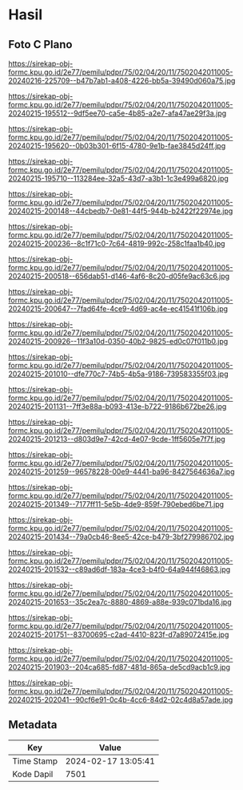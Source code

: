 # Hasil

## Foto C Plano

https://sirekap-obj-formc.kpu.go.id/2e77/pemilu/pdpr/75/02/04/20/11/7502042011005-20240216-225709--b47b7ab1-a408-4226-bb5a-39490d060a75.jpg

https://sirekap-obj-formc.kpu.go.id/2e77/pemilu/pdpr/75/02/04/20/11/7502042011005-20240215-195512--9df5ee70-ca5e-4b85-a2e7-afa47ae29f3a.jpg

https://sirekap-obj-formc.kpu.go.id/2e77/pemilu/pdpr/75/02/04/20/11/7502042011005-20240215-195620--0b03b301-6f15-4780-9e1b-fae3845d24ff.jpg

https://sirekap-obj-formc.kpu.go.id/2e77/pemilu/pdpr/75/02/04/20/11/7502042011005-20240215-195710--113284ee-32a5-43d7-a3b1-1c3e499a6820.jpg

https://sirekap-obj-formc.kpu.go.id/2e77/pemilu/pdpr/75/02/04/20/11/7502042011005-20240215-200148--44cbedb7-0e81-44f5-944b-b2422f22974e.jpg

https://sirekap-obj-formc.kpu.go.id/2e77/pemilu/pdpr/75/02/04/20/11/7502042011005-20240215-200236--8c1f71c0-7c64-4819-992c-258c1faa1b40.jpg

https://sirekap-obj-formc.kpu.go.id/2e77/pemilu/pdpr/75/02/04/20/11/7502042011005-20240215-200518--656dab51-d146-4af6-8c20-d05fe9ac63c6.jpg

https://sirekap-obj-formc.kpu.go.id/2e77/pemilu/pdpr/75/02/04/20/11/7502042011005-20240215-200647--7fad64fe-4ce9-4d69-ac4e-ec41541f106b.jpg

https://sirekap-obj-formc.kpu.go.id/2e77/pemilu/pdpr/75/02/04/20/11/7502042011005-20240215-200926--11f3a10d-0350-40b2-9825-ed0c07f011b0.jpg

https://sirekap-obj-formc.kpu.go.id/2e77/pemilu/pdpr/75/02/04/20/11/7502042011005-20240215-201010--dfe770c7-74b5-4b5a-9186-739583355f03.jpg

https://sirekap-obj-formc.kpu.go.id/2e77/pemilu/pdpr/75/02/04/20/11/7502042011005-20240215-201131--7ff3e88a-b093-413e-b722-9186b672be26.jpg

https://sirekap-obj-formc.kpu.go.id/2e77/pemilu/pdpr/75/02/04/20/11/7502042011005-20240215-201213--d803d9e7-42cd-4e07-9cde-1ff5605e7f7f.jpg

https://sirekap-obj-formc.kpu.go.id/2e77/pemilu/pdpr/75/02/04/20/11/7502042011005-20240215-201259--96578228-00e9-4441-ba96-8427564636a7.jpg

https://sirekap-obj-formc.kpu.go.id/2e77/pemilu/pdpr/75/02/04/20/11/7502042011005-20240215-201349--7177ff11-5e5b-4de9-859f-790ebed6be71.jpg

https://sirekap-obj-formc.kpu.go.id/2e77/pemilu/pdpr/75/02/04/20/11/7502042011005-20240215-201434--79a0cb46-8ee5-42ce-b479-3bf279986702.jpg

https://sirekap-obj-formc.kpu.go.id/2e77/pemilu/pdpr/75/02/04/20/11/7502042011005-20240215-201532--c89ad6df-183a-4ce3-b4f0-64a944f46863.jpg

https://sirekap-obj-formc.kpu.go.id/2e77/pemilu/pdpr/75/02/04/20/11/7502042011005-20240215-201653--35c2ea7c-8880-4869-a88e-939c071bda16.jpg

https://sirekap-obj-formc.kpu.go.id/2e77/pemilu/pdpr/75/02/04/20/11/7502042011005-20240215-201751--83700695-c2ad-4410-823f-d7a89072415e.jpg

https://sirekap-obj-formc.kpu.go.id/2e77/pemilu/pdpr/75/02/04/20/11/7502042011005-20240215-201903--204ca685-fd87-481d-865a-de5cd9acb1c9.jpg

https://sirekap-obj-formc.kpu.go.id/2e77/pemilu/pdpr/75/02/04/20/11/7502042011005-20240215-202041--90cf6e91-0c4b-4cc6-84d2-02c4d8a57ade.jpg


## Metadata

| Key        | Value               |
| ---------- | ------------------- |
| Time Stamp | 2024-02-17 13:05:41 |
| Kode Dapil | 7501                |



